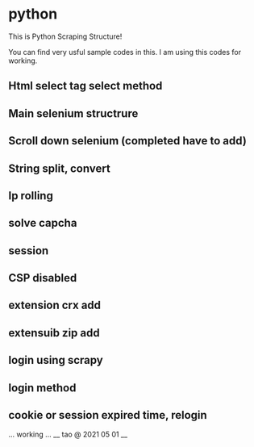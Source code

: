 # python
This is Python Scraping Structure!

You can find very usful sample codes in this.
I am using this codes for working.
## Html select tag select method
## Main selenium structrure
## Scroll down selenium (completed have to add)
## String split, convert
## Ip rolling
## solve capcha
## session
## CSP disabled
## extension crx add
## extensuib zip add
## login using scrapy
## login method 
## cookie or session expired time, relogin 
... working ...
__ tao @ 2021 05 01 __
